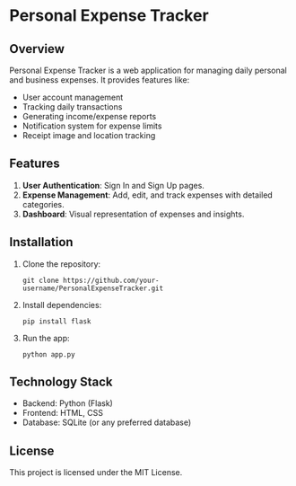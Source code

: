 # Personal Expense Tracker

## Overview
Personal Expense Tracker is a web application for managing daily personal and business expenses. It provides features like:
- User account management
- Tracking daily transactions
- Generating income/expense reports
- Notification system for expense limits
- Receipt image and location tracking

## Features
1. **User Authentication**: Sign In and Sign Up pages.
2. **Expense Management**: Add, edit, and track expenses with detailed categories.
3. **Dashboard**: Visual representation of expenses and insights.

## Installation
1. Clone the repository:
    ```
    git clone https://github.com/your-username/PersonalExpenseTracker.git
    ```
2. Install dependencies:
    ```
    pip install flask
    ```
3. Run the app:
    ```
    python app.py
    ```

## Technology Stack
- Backend: Python (Flask)
- Frontend: HTML, CSS
- Database: SQLite (or any preferred database)

## License
This project is licensed under the MIT License.

